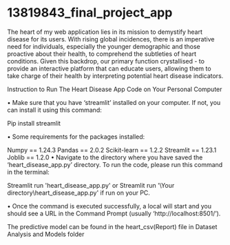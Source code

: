 # 13819843_final_project_app

The heart of my web application lies in its mission to demystify heart disease for its users. With rising global incidences, there is an imperative need for individuals, especially the younger demographic and those proactive about their health, to comprehend the subtleties of heart conditions. Given this backdrop, our primary function crystallised - to provide an interactive platform that can educate users, allowing them to take charge of their health by interpreting potential heart disease indicators.

Instruction to Run The Heart Disease App Code on Your Personal Computer

• Make sure that you have ‘streamlit’ installed on your computer. If not, you can install it using this command:

Pip install streamlit

• Some requirements for the packages installed:

Numpy == 1.24.3
Pandas == 2.0.2
Scikit-learn == 1.2.2
Streamlit == 1.23.1
Joblib == 1.2.0
• Navigate to the directory where you have saved the ‘heart_disease_app.py’ directory. To run the code, please run this command in the terminal:

Streamlit run 'heart_disease_app.py' or Streamlit run '\Your directory\heart_disease_app.py' if run on your PC.

• Once the command is executed successfully, a local will start and you should see a URL in the Command Prompt (usually ‘http://localhost:8501/’).

The predictive model can be found in the heart_csv(Report) file in Dataset Analysis and Models folder


